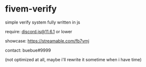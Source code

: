 # fivem-verify

simple verify system fully written in js

require:
discord.js@11.6.1 or lower

showcase: https://streamable.com/fb7vmj

contact: buebue#9999

(not optimized at all, maybe i'll rewrite it sometime when i have time)
